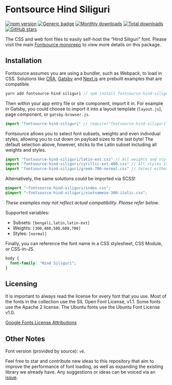 # Fontsource Hind Siliguri

[![npm version](https://badge.fury.io/js/fontsource-hind-siliguri.svg)](https://github.com/DecliningLotus/fontsource) [![Generic badge](https://img.shields.io/badge/fontsource-passing-brightgreen)](https://github.com/DecliningLotus/fontsource) [![Monthly downloads](https://badgen.net/npm/dm/fontsource-hind-siliguri)](https://github.com/DecliningLotus/fontsource) [![Total downloads](https://badgen.net/npm/dt/fontsource-hind-siliguri)](https://github.com/DecliningLotus/fontsource) [![GitHub stars](https://img.shields.io/github/stars/DecliningLotus/fontsource.svg?style=social&label=Star)](https://GitHub.com/DecliningLotus/fontsource/stargazers/)

The CSS and web font files to easily self-host the “Hind Siliguri” font. Please visit the main [Fontsource monorepo](https://github.com/DecliningLotus/fontsource) to view more details on this package.

## Installation

Fontsource assumes you are using a bundler, such as Webpack, to load in CSS. Solutions like [CRA](https://create-react-app.dev/), [Gatsby](https://www.gatsbyjs.org/) and [Next.js](https://nextjs.org/) are prebuilt examples that are compatible.

```javascript
yarn add fontsource-hind-siliguri // npm install fontsource-hind-siliguri
```

Then within your app entry file or site component, import it in. For example in Gatsby, you could choose to import it into a layout template (`layout.js`), page component, or `gatsby-browser.js`.

```javascript
import "fontsource-hind-siliguri" // require("fontsource-hind-siliguri")
```

Fontsource allows you to select font subsets, weights and even individual styles, allowing you to cut down on payload sizes to the last byte! The default selection above, however, sticks to the Latin subset including all weights and styles.

```javascript
import "fontsource-hind-siliguri/latin-ext.css" // All weights and styles included.
import "fontsource-hind-siliguri/cyrillic-ext-400.css" // All styles included.
import "fontsource-hind-siliguri/greek-700-normal.css" // Select either normal or italic.
```

Alternatively, the same solutions could be imported via SCSS!

```scss
@import "~fontsource-hind-siliguri/index.css";
@import "~fontsource-hind-siliguri/vietnamese-300-italic.css";
```

_These examples may not reflect actual compatibility. Please refer below._

Supported variables:

- Subsets: `[bengali,latin,latin-ext]`
- Weights: `[300,400,500,600,700]`
- Styles: `[normal]`

Finally, you can reference the font name in a CSS stylesheet, CSS Module, or CSS-in-JS.

```css
body {
  font-family: "Hind Siliguri";
}
```

## Licensing

It is important to always read the license for every font that you use.
Most of the fonts in the collection use the SIL Open Font License, v1.1. Some fonts use the Apache 2 license. The Ubuntu fonts use the Ubuntu Font License v1.0.

[Google Fonts License Attributions](https://fonts.google.com/attribution)

## Other Notes

Font version (provided by source): `v6`.

Feel free to star and contribute new ideas to this repository that aim to improve the performance of font loading, as well as expanding the existing library we already have. Any suggestions or ideas can be voiced via an [issue](https://github.com/DecliningLotus/fontsource/issues).
